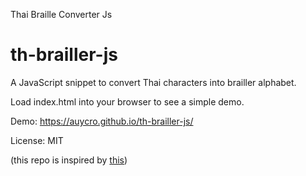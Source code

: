 Thai Braille Converter Js

th-brailler-js
================

A JavaScript snippet to convert Thai characters into brailler alphabet.

Load index.html into your browser to see a simple demo.

Demo: https://auycro.github.io/th-brailler-js/

License: MIT

(this repo is inspired by [this](https://github.com/marissamarym/chromaconator-js))

